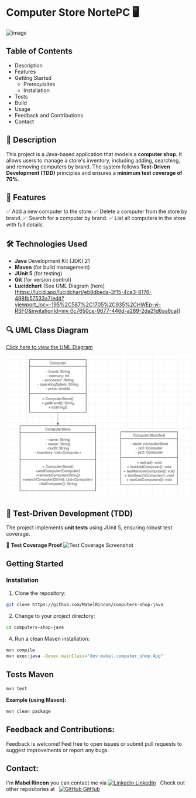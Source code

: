 # Computer Store NortePC 🖥️

![image](https://github.com/user-attachments/assets/8b8cca5e-5d1f-4919-b296-faf3166e4a16)


## Table of Contents

- Description
- Features
- Getting Started
  - Prerequisites
  - Installation
- Tests
- Build
- Usage
- Feedback and Contributions
- Contact

## 📌 Description

This project is a Java-based application that models a **computer shop**.
It allows users to manage a store's inventory, including adding, searching, and removing computers by brand.
The system follows **Test-Driven Development (TDD)** principles and ensures a **minimum test coverage of 70%**.

## 🚀 Features

✅ Add a new computer to the store.
✅ Delete a computer from the store by brand.
✅ Search for a computer by brand.
✅ List all computers in the store with full details.

## 🛠️ Technologies Used

- **Java** Development Kit (JDK) 21
- **Maven** (for build management)
- **JUnit 5** (for testing)
- **Git** (for version control)
- **Lucidchart** (See UML Diagram (here)[https://lucid.app/lucidchart/eb8dbeda-3f15-4ce3-8176-498fb57533a7/edit?viewport_loc=-195%2C587%2C1705%2C935%2CHWEp-vi-RSFO&invitationId=inv_0c7650ce-9677-446d-a289-2da21d6aa8ca])

## 🔍 UML Class Diagram
[Click here to view the UML Diagram](https://lucid.app/lucidchart/eb8dbeda-3f15-4ce3-8176-498fb57533a7/edit?viewport_loc=-195%2C587%2C1705%2C935%2CHWEp-vi-RSFO&invitationId=inv_0c7650ce-9677-446d-a289-2da21d6aa8ca)

![nortePC UML](nortePC-UML.png)

## 🧪 Test-Driven Development (TDD)
The project implements **unit tests** using JUnit 5, ensuring robust test coverage.

📸 **Test Coverage Proof**
![Test Coverage Screenshot](/home/mabelrincon/Pictures/Screenshots/nortePC-TestCoverage.png)

## Getting Started
### Installation

1. Clone the repository:
```Bash
git clone https://github.com/MabelRincon/computers-shop-java
```
2. Change to your project directory:
```bash
cd computers-shop-java
```
4. Run a clean Maven installation:
```Bash
mvn compile
mvn exec:java -Dexec.mainClass="dev.mabel.computer_shop.App"
```

## Tests Maven

```Bash
mvn test
```
**Example (using Maven):**

```Bash
mvn clean package
```
## Feedback and Contributions:

Feedback is welcome! Feel free to open issues or submit pull requests to suggest improvements or report any bugs.

## Contact:

I'm **Mabel Rincon** you can contact me via  [![Linkedin](https://i.sstatic.net/gVE0j.png) LinkedIn](https://www.linkedin.com/in/mabel-rincon/)
&nbsp;
Check out other repositories at
&nbsp;
[![GitHub](https://i.sstatic.net/tskMh.png) GitHub](https://github.com/MabelRincon)
